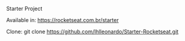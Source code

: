 Starter Project

Available in: https://rocketseat.com.br/starter

Clone: git  clone https://github.com/lhlleonardo/Starter-Rocketseat.git
